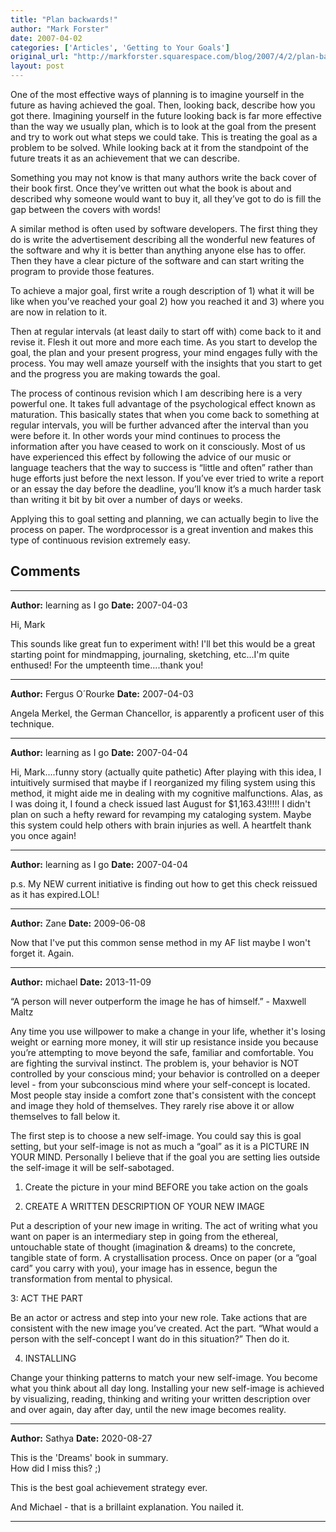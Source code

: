```yaml
---
title: "Plan backwards!"
author: "Mark Forster"
date: 2007-04-02
categories: ['Articles', 'Getting to Your Goals']
original_url: "http://markforster.squarespace.com/blog/2007/4/2/plan-backwards.html"
layout: post
---
```


One of the most effective ways of planning is to imagine yourself in the future as having achieved the goal. Then, looking back, describe how you got there. Imagining yourself in the future looking back is far more effective than the way we usually plan, which is to look at the goal from the present and try to work out what steps we could take. This is treating the goal as a problem to be solved. While looking back at it from the standpoint of the future treats it as an achievement that we can describe.

Something you may not know is that many authors write the back cover of their book first. Once they’ve written out what the book is about and described why someone would want to buy it, all they’ve got to do is fill the gap between the covers with words!

A similar method is often used by software developers. The first thing they do is write the advertisement describing all the wonderful new features of the software and why it is better than anything anyone else has to offer. Then they have a clear picture of the software and can start writing the program to provide those features.

To achieve a major goal, first write a rough description of 1) what it will be like when you’ve reached your goal 2) how you reached it and 3) where you are now in relation to it.

Then at regular intervals (at least daily to start off with) come back to it and revise it. Flesh it out more and more each time. As you start to develop the goal, the plan and your present progress, your mind engages fully with the process. You may well amaze yourself with the insights that you start to get and the progress you are making towards the goal.

The process of continous revision which I am describing here is a very powerful one. It takes full advantage of the psychological effect known as maturation. This basically states that when you come back to something at regular intervals, you will be further advanced after the interval than you were before it. In other words your mind continues to process the information after you have ceased to work on it consciously. Most of us have experienced this effect by following the advice of our music or language teachers that the way to success is “little and often” rather than huge efforts just before the next lesson. If you’ve ever tried to write a report or an essay the day before the deadline, you’ll know it’s a much harder task than writing it bit by bit over a number of days or weeks.

Applying this to goal setting and planning, we can actually begin to live the process on paper. The wordprocessor is a great invention and makes this type of continuous revision extremely easy.


## Comments

---

**Author:** learning as I go
**Date:** 2007-04-03

Hi, Mark  
  
This sounds like great fun to experiment with! I'll bet this would be a great starting point for mindmapping, journaling, sketching, etc...I'm quite enthused! For the umpteenth time....thank you!

---

**Author:** Fergus O´Rourke
**Date:** 2007-04-03

Angela Merkel, the German Chancellor, is apparently a proficent user of this technique.

---

**Author:** learning as I go
**Date:** 2007-04-04

Hi, Mark....funny story (actually quite pathetic) After playing with this idea, I intuitively surmised that maybe if I reorganized my filing system using this method, it might aide me in dealing with my cognitive malfunctions. Alas, as I was doing it, I found a check issued last August for $1,163.43!!!!! I didn't plan on such a hefty reward for revamping my cataloging system. Maybe this system could help others with brain injuries as well. A heartfelt thank you once again!

---

**Author:** learning as I go
**Date:** 2007-04-04

p.s. My NEW current initiative is finding out how to get this check reissued as it has expired.LOL!

---

**Author:** Zane
**Date:** 2009-06-08

Now that I've put this common sense method in my AF list maybe I won't forget it. Again.

---

**Author:** michael
**Date:** 2013-11-09

“A person will never outperform the image he has of himself.” - Maxwell Maltz  
  
Any time you use willpower to make a change in your life, whether it's losing weight or earning more money, it will stir up resistance inside you because you’re attempting to move beyond the safe, familiar and comfortable. You are fighting the survival instinct. The problem is, your behavior is NOT controlled by your conscious mind; your behavior is controlled on a deeper level - from your subconscious mind where your self-concept is located. Most people stay inside a comfort zone that's consistent with the concept and image they hold of themselves. They rarely rise above it or allow themselves to fall below it.   
  
The first step is to choose a new self-image. You could say this is goal setting, but your self-image is not as much a “goal” as it is a PICTURE IN YOUR MIND. Personally I believe that if the goal you are setting lies outside the self-image it will be self-sabotaged.  
  
1. Create the picture in your mind BEFORE you take action on the goals  
  
2. CREATE A WRITTEN DESCRIPTION OF YOUR NEW IMAGE  
  
Put a description of your new image in writing. The act of writing what you want on paper is an intermediary step in going from the ethereal, untouchable state of thought (imagination & dreams) to the concrete, tangible state of form. A crystallisation process. Once on paper (or a “goal card” you carry with you), your image has in essence, begun the transformation from mental to physical.   
  
3: ACT THE PART  
  
Be an actor or actress and step into your new role. Take actions that are consistent with the new image you’ve created. Act the part. “What would a person with the self-concept I want do in this situation?” Then do it.   
  
4. INSTALLING  
  
Change your thinking patterns to match your new self-image. You become what you think about all day long. Installing your new self-image is achieved by visualizing, reading, thinking and writing your written description over and over again, day after day, until the new image becomes reality.

---

**Author:** Sathya
**Date:** 2020-08-27

This is the 'Dreams' book in summary.   
How did I miss this? ;)  
  
This is the best goal achievement strategy ever.  
  
And Michael - that is a brillaint explanation. You nailed it.

---
